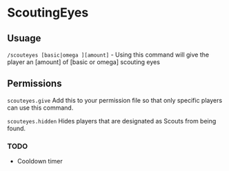 # ScoutingEyes

## Usuage

`/scouteyes [basic|omega ][amount]` - Using this command will give the player an [amount] of [basic or omega] scouting eyes


## Permissions
`scouteyes.give` Add this to your permission file so that only specific players can use this command.

`scouteyes.hidden` Hides players that are designated as Scouts from being found.

### TODO
+ Cooldown timer
